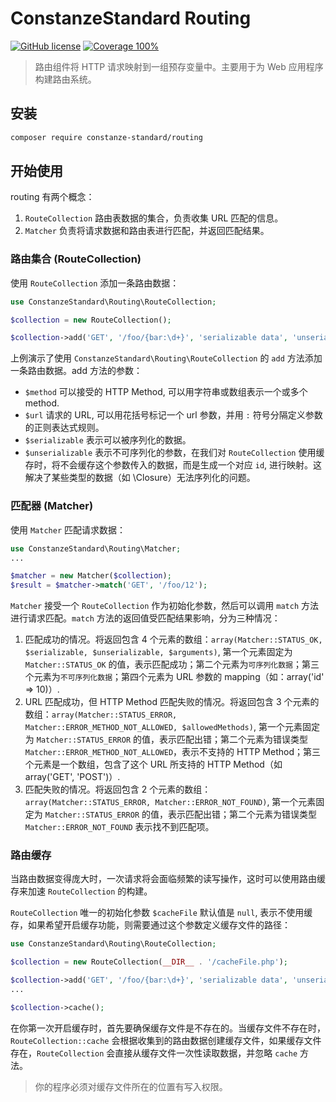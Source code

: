# ConstanzeStandard Routing

[![GitHub license](https://img.shields.io/badge/license-Apache%202-red)](https://github.com/constanze-standard/routing/blob/master/LICENSE)
[![Coverage 100%](https://img.shields.io/azure-devops/coverage/swellaby/opensource/25.svg)](https://github.com/constanze-standard/routing)

> 路由组件将 HTTP 请求映射到一组预存变量中。主要用于为 Web 应用程序构建路由系统。

## 安装
```sh
composer require constanze-standard/routing
```

## 开始使用

routing 有两个概念：
1. `RouteCollection` 路由表数据的集合，负责收集 URL 匹配的信息。
2. `Matcher` 负责将请求数据和路由表进行匹配，并返回匹配结果。

### 路由集合 (RouteCollection)
使用 `RouteCollection` 添加一条路由数据：
```php
use ConstanzeStandard\Routing\RouteCollection;

$collection = new RouteCollection();

$collection->add('GET', '/foo/{bar:\d+}', 'serializable data', 'unserializable data');
```
上例演示了使用 `ConstanzeStandard\Routing\RouteCollection` 的 `add` 方法添加一条路由数据。add 方法的参数：
- `$method` 可以接受的 HTTP Method, 可以用字符串或数组表示一个或多个 method.
- `$url` 请求的 URL, 可以用花括号标记一个 url 参数，并用 `:` 符号分隔定义参数的正则表达式规则。
- `$serializable` 表示可以被序列化的数据。
- `$unserializable` 表示不可序列化的参数，在我们对 `RouteCollection` 使用缓存时，将不会缓存这个参数传入的数据，而是生成一个对应 `id`, 进行映射。这解决了某些类型的数据（如 \Closure）无法序列化的问题。

### 匹配器 (Matcher)
使用 `Matcher` 匹配请求数据：
```php
use ConstanzeStandard\Routing\Matcher;
...

$matcher = new Matcher($collection);
$result = $matcher->match('GET', '/foo/12');
```
`Matcher` 接受一个 `RouteCollection` 作为初始化参数，然后可以调用 `match` 方法进行请求匹配。`match` 方法的返回值受匹配结果影响，分为三种情况：
1. 匹配成功的情况。将返回包含 4 个元素的数组：`array(Matcher::STATUS_OK, $serializable, $unserializable, $arguments)`, 第一个元素固定为 `Matcher::STATUS_OK` 的值，表示匹配成功；第二个元素为`可序列化数据`；第三个元素为`不可序列化数据`；第四个元素为 URL 参数的 mapping（如：array('id' => 10)）.
2. URL 匹配成功，但 HTTP Method 匹配失败的情况。将返回包含 3 个元素的数组：`array(Matcher::STATUS_ERROR, Matcher::ERROR_METHOD_NOT_ALLOWED, $allowedMethods)`, 第一个元素固定为 `Matcher::STATUS_ERROR` 的值，表示匹配出错；第二个元素为错误类型 `Matcher::ERROR_METHOD_NOT_ALLOWED`，表示不支持的 HTTP Method；第三个元素是一个数组，包含了这个 URL 所支持的 HTTP Method（如 array('GET', 'POST')）.
3. 匹配失败的情况。将返回包含 2 个元素的数组：`array(Matcher::STATUS_ERROR, Matcher::ERROR_NOT_FOUND)`, 第一个元素固定为 `Matcher::STATUS_ERROR` 的值，表示匹配出错；第二个元素为错误类型 `Matcher::ERROR_NOT_FOUND` 表示找不到匹配项。

### 路由缓存
当路由数据变得庞大时，一次请求将会面临频繁的读写操作，这时可以使用路由缓存来加速 `RouteCollection` 的构建。

`RouteCollection` 唯一的初始化参数 `$cacheFile` 默认值是 `null`, 表示不使用缓存，如果希望开启缓存功能，则需要通过这个参数定义缓存文件的路径：
```php
use ConstanzeStandard\Routing\RouteCollection;

$collection = new RouteCollection(__DIR__ . '/cacheFile.php');

$collection->add('GET', '/foo/{bar:\d+}', 'serializable data', 'unserializable data');
...

$collection->cache();
```
在你第一次开启缓存时，首先要确保缓存文件是不存在的。当缓存文件不存在时，`RouteCollection::cache` 会根据收集到的路由数据创建缓存文件，如果缓存文件存在，`RouteCollection` 会直接从缓存文件一次性读取数据，并忽略 `cache` 方法。

> 你的程序必须对缓存文件所在的位置有写入权限。
